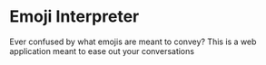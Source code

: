 # Emoji Interpreter

Ever confused by what emojis are meant to convey? This is a web application meant to ease out your conversations
